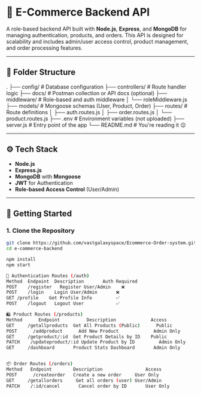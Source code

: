 # 🛒 E-Commerce Backend API

A role-based backend API built with **Node.js**, **Express**, and **MongoDB** for managing authentication, products, and orders. This API is designed for scalability and includes admin/user access control, product management, and order processing features.

---

## 📁 Folder Structure

.
├── config/               # Database configuration
├── controllers/          # Route handler logic
├── docs/                 # Postman collection or API docs (optional)
├── middleware/           # Role-based and auth middleware
│   └── roleMiddleware.js
├── models/               # Mongoose schemas (User, Product, Order)
├── routes/               # Route definitions
│   ├── auth.routes.js
│   ├── order.routes.js
│   └── product.routes.js
├── .env                  # Environment variables (not uploaded)
├── server.js             # Entry point of the app
└── README.md             # You're reading it 😉



---

## ⚙️ Tech Stack

- **Node.js**
- **Express.js**
- **MongoDB** with **Mongoose**
- **JWT** for Authentication
- **Role-based Access Control** (User/Admin)

---

## 🚀 Getting Started

### 1. Clone the Repository
```bash
git clone https://github.com/vastgalaxyspace/Ecommerce-Order-system.git
cd e-commerce-backend

npm install
npm start

🔐 Authentication Routes (/auth)
Method	Endpoint  Description       Auth Required
POST	/register	Register User/Admin    ❌
POST	/login	  Login User/Admin	     ❌
GET	/profile    Get Profile Info	     ✅
POST	/logout   Logout User            ✅

🛍 Product Routes (/products)
Method    	Endpoint	      Description             Access
GET   	/getallproducts	 Get All Products (Public)  	Public
POST	  /addproduct      Add New Product	           Admin Only
GET   	/getproduct/:id  Get Product Details by ID    Public
PATCH	 /updateproduct/:id	Update Product by ID	     Admin Only
GET   	/dashboard	     Product Stats Dashboard	   Admin Only


📦 Order Routes (/orders)
Method	 Endpoint	     Description	            Access
POST	  /createorder	 Create a new order	    User Only
GET     /getallorders	  Get all orders (user)	User/Admin
PATCH	 /:id/cancel	   Cancel order by ID	    User Only
